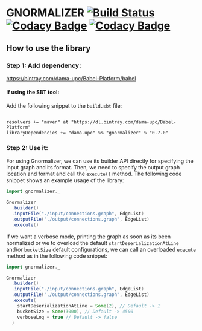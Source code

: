 # GNORMALIZER [![Build Status](https://travis-ci.org/DAMA-UPC/gnormalizer.svg?branch=master)](https://travis-ci.org/DAMA-UPC/gnormalizer) [![Codacy Badge](https://api.codacy.com/project/badge/Grade/dab05d9551dc46c0a33a68ae94fa7765)](https://www.codacy.com/app/DAMA-UPC/gnormalizer?utm_source=github.com&amp;utm_medium=referral&amp;utm_content=DAMA-UPC/gnormalizer&amp;utm_campaign=Badge_Grade) [![Codacy Badge](https://api.codacy.com/project/badge/Coverage/dab05d9551dc46c0a33a68ae94fa7765)](https://www.codacy.com/app/DAMA-UPC/gnormalizer?utm_source=github.com&amp;utm_medium=referral&amp;utm_content=DAMA-UPC/gnormalizer&amp;utm_campaign=Badge_Coverage)

## How to use the library

### Step 1: Add dependency:

https://bintray.com/dama-upc/Babel-Platform/babel

#### If using the SBT tool:

Add the following snippet to the `build.sbt` file:

```sbtshell

resolvers += "maven" at "https://dl.bintray.com/dama-upc/Babel-Platform"
libraryDependencies += "dama-upc" %% "gnormalizer" % "0.7.0"
```

### Step 2: Use it:

For using Gnormalizer, we can use its builder API directly for specifying the
input graph and its format. Then, we need to specify the output graph location
and format and call the `execute()` method. The following code snippet shows an
example usage of the library:

```scala
import gnormalizer._

Gnormalizer
  .builder()
  .inputFile("./input/connections.graph", EdgeList)
  .outputFile("./output/connections.graph", EdgeList)
  .execute()
```

If we want a verbose mode, printing the graph as soon as its been normalized
or we to overload the default `startDeserializationAtLine` and/or `bucketSize`
default configurations, we can call an overloaded `execute`
method as in the following code snippet:

```scala
import gnormalizer._

Gnormalizer
  .builder()
  .inputFile("./input/connections.graph", EdgeList)
  .outputFile("./output/connections.graph", EdgeList)
  .execute(
    startDeserializationAtLine = Some(2), // Default -> 1
    bucketSize = Some(3000), // Default -> 4500
    verboseLog = true // Default -> false
  )
```
